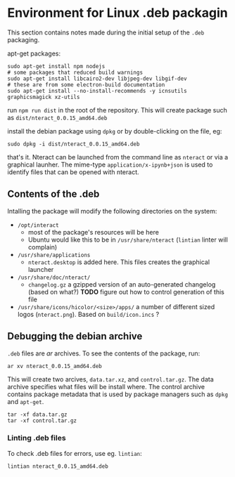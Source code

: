 


# Environment for Linux .deb packagin

This section contains notes made during the initial setup of the `.deb` packaging.

apt-get packages:

    sudo apt-get install npm nodejs
    # some packages that reduced build warnings
    sudo apt-get install libcairo2-dev libjpeg-dev libgif-dev
    # these are from some electron-build documentation
    sudo apt-get install --no-install-recommends -y icnsutils graphicsmagick xz-utils



run `npm run dist` in the root of the repository. This will create package such as `dist/nteract_0.0.15_amd64.deb`

install the debian package using `dpkg` or by double-clicking on the file, eg:

```
sudo dpkg -i dist/nteract_0.0.15_amd64.deb
```

that's it. Nteract can be launched from the command line as `nteract` or via a graphical launher.
The mime-type `application/x-ipynb+json` is used to identify files that can be opened with nteract.


## Contents of the .deb

Intalling the package will modify the following directories on the system:

- `/opt/interact`
    - most of the package's resources will be here
    - Ubuntu would like this to be in `/usr/share/nteract` (`lintian` linter will complain)
- `/usr/share/applications`
    - `nteract.desktop` is added here. This files creates the graphical launcher
- `/usr/share/doc/nteract/`
    - `changelog.gz` a gzipped version of an auto-generated changelog (based on what?) **TODO** figure out how to control generation of this file
- `/usr/share/icons/hicolor/<size>/apps/`
    a number of different sized logos (`nteract.png`). Based on `build/icon.incs` ?

## Debugging the debian archive


`.deb` files are *ar* archives. To see the contents of the package, run:

```
ar xv nteract_0.0.15_amd64.deb
```
This will create two arcives, `data.tar.xz`, and `control.tar.gz`. The data archive specifies what files will be install where. The control archive contains package metadata that is used by package managers such as `dpkg` and `apt-get`.

```
tar -xf data.tar.gz
tar -xf control.tar.gz
```

### Linting .deb files

To check .deb files for errors, use eg. `lintian`:

```
lintian nteract_0.0.15_amd64.deb
```

